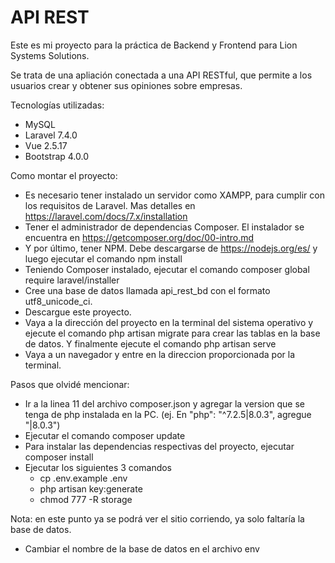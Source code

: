 # API REST

Este es mi proyecto para la práctica de Backend y Frontend para Lion Systems Solutions.

Se trata de una apliación conectada a una API RESTful, que permite a los usuarios crear y obtener sus opiniones sobre empresas.

Tecnologías utilizadas:
- MySQL
- Laravel 7.4.0
- Vue 2.5.17
- Bootstrap 4.0.0

Como montar el proyecto:
- Es necesario tener instalado un servidor como XAMPP, para cumplir con los requisitos de Laravel.  Mas detalles en https://laravel.com/docs/7.x/installation
- Tener el administrador de dependencias Composer. El instalador se encuentra en https://getcomposer.org/doc/00-intro.md
- Y por último, tener NPM. Debe descargarse de https://nodejs.org/es/ y luego ejecutar el comando
    npm install
- Teniendo Composer instalado, ejecutar el comando
    composer global require laravel/installer
- Cree una base de datos llamada api_rest_bd con el formato utf8_unicode_ci.
- Descargue este proyecto.
- Vaya a la dirección del proyecto en la terminal del sistema operativo y ejecute el comando
    php artisan migrate
para crear las tablas en la base de datos. Y finalmente ejecute el comando
    php artisan serve
- Vaya a un navegador y entre en la direccion proporcionada por la terminal.

Pasos que olvidé mencionar:

- Ir a la linea 11 del archivo composer.json y agregar la version que se tenga de php instalada en la PC. (ej. En "php": "^7.2.5|8.0.3", agregue "|8.0.3")
- Ejecutar el comando
    composer update
- Para instalar las dependencias respectivas del proyecto, ejecutar
    composer install
- Ejecutar los siguientes 3 comandos
    - cp .env.example .env
    - php artisan key:generate
    - chmod 777 -R  storage

Nota: en este punto ya se podrá ver el sitio corriendo, ya solo faltaría la base de datos.
- Cambiar el nombre de la base de datos en el archivo env

